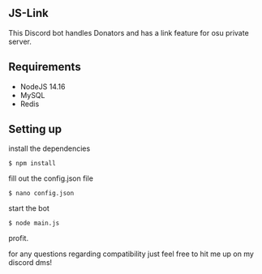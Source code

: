 ## JS-Link


This Discord bot handles Donators and has a link feature for osu private server.

## Requirements
- NodeJS 14.16
- MySQL
- Redis

## Setting up

install the dependencies

```
$ npm install
```

fill out the config.json file
```
$ nano config.json
```

start the bot
```
$ node main.js
```

profit.

for any questions regarding compatibility just feel free to hit me up on my discord dms!
